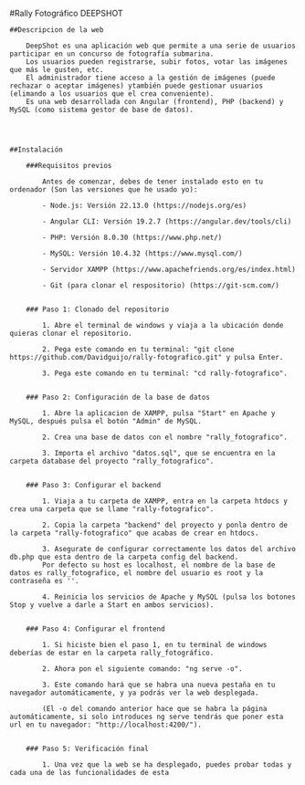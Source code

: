 #Rally Fotográfico DEEPSHOT

    ##Descripcion de la web

        DeepShot es una aplicación web que permite a una serie de usuarios participar en un concurso de fotografía submarina.
        Los usuarios pueden registrarse, subir fotos, votar las imágenes que más le gusten, etc.
        El administrador tiene acceso a la gestión de imágenes (puede rechazar o aceptar imágenes) ytambién puede gestionar usuarios (elimando a los usuarios que el crea conveniente).
        Es una web desarrollada con Angular (frontend), PHP (backend) y MySQL (como sistema gestor de base de datos).




    ##Instalación

        ###Requisitos previos

            Antes de comenzar, debes de tener instalado esto en tu ordenador (Son las versiones que he usado yo):

            - Node.js: Versión 22.13.0 (https://nodejs.org/es)

            - Angular CLI: Versión 19.2.7 (https://angular.dev/tools/cli)

            - PHP: Versión 8.0.30 (https://www.php.net/)

            - MySQL: Versión 10.4.32 (https://www.mysql.com/)

            - Servidor XAMPP (https://www.apachefriends.org/es/index.html)

            - Git (para clonar el respositorio) (https://git-scm.com/)


        ### Paso 1: Clonado del repositorio

            1. Abre el terminal de windows y viaja a la ubicación donde quieras clonar el repositorio.

            2. Pega este comando en tu terminal: "git clone https://github.com/Davidguijo/rally-fotografico.git" y pulsa Enter.

            3. Pega este comando en tu terminal: "cd rally-fotografico".


        ### Paso 2: Configuración de la base de datos

            1. Abre la aplicacion de XAMPP, pulsa "Start" en Apache y MySQL, después pulsa el botón "Admin" de MySQL.
            
            2. Crea una base de datos con el nombre "rally_fotografico".

            3. Importa el archivo "datos.sql", que se encuentra en la carpeta database del proyecto "rally_fotografico".


        ### Paso 3: Configurar el backend 

            1. Viaja a tu carpeta de XAMPP, entra en la carpeta htdocs y crea una carpeta que se llame "rally-fotografico".

            2. Copia la carpeta "backend" del proyecto y ponla dentro de la carpeta "rally-fotografico" que acabas de crear en htdocs.

            3. Asegurate de configurar correctamente los datos del archivo db.php que esta dentro de la carpeta config del backend.
            Por defecto su host es localhost, el nombre de la base de datos es rally_fotografico, el nombre del usuario es root y la contraseña es ''.

            4. Reinicia los servicios de Apache y MySQL (pulsa los botones Stop y vuelve a darle a Start en ambos servicios).


        ### Paso 4: Configurar el frontend

            1. Si hiciste bien el paso 1, en tu terminal de windows deberías de estar en la carpeta rally_fotográfico.

            2. Ahora pon el siguiente comando: "ng serve -o".

            3. Este comando hará que se habra una nueva pestaña en tu navegador automáticamente, y ya podrás ver la web desplegada.

            (El -o del comando anterior hace que se habra la página automáticamente, si solo introduces ng serve tendrás que poner esta url en tu navegador: "http://localhost:4200/").


        ### Paso 5: Verificación final

            1. Una vez que la web se ha desplegado, puedes probar todas y cada una de las funcionalidades de esta